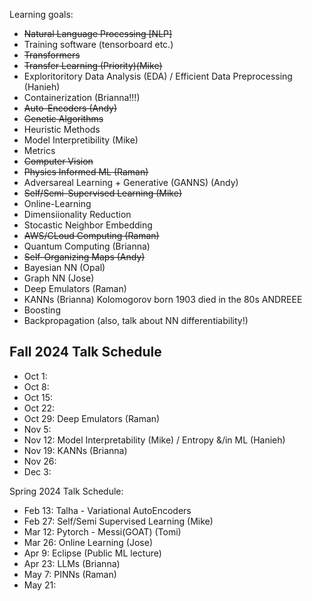 Learning goals:
- ~~Natural Language Processing [NLP]~~
- Training software (tensorboard etc.)
- ~~Transformers~~
- ~~Transfer Learning (Priority)(Mike)~~
- Exploritoritory Data Analysis (EDA) / Efficient Data Preprocessing (Hanieh)
- Containerization (Brianna!!!)
- ~~Auto-Encoders (Andy)~~
- ~~Genetic Algorithms~~
- Heuristic Methods
- Model Interpretibility (Mike)
- Metrics
- ~~Computer Vision~~
- ~~Physics Informed ML (Raman)~~
- Adversareal Learning + Generative (GANNS) (Andy)
- ~~Self/Semi-Supervised Learning (Mike)~~
- Online-Learning
- Dimensiionality Reduction
- Stocastic Neighbor Embedding
- ~~AWS/CLoud Computing (Raman)~~
- Quantum Computing (Brianna)
- ~~Self-Organizing Maps (Andy)~~
- Bayesian NN (Opal)
- Graph NN (Jose)
- Deep Emulators (Raman)
- KANNs (Brianna) Kolomogorov born 1903 died in the 80s ANDREEE
- Boosting
- Backpropagation (also, talk about NN differentiability!)

## Fall 2024 Talk Schedule
- Oct 1:
- Oct 8:
- Oct 15: 
- Oct 22:
- Oct 29: Deep Emulators (Raman)
- Nov 5: 
- Nov 12: Model Interpretability (Mike) / Entropy &/in ML (Hanieh)
- Nov 19: KANNs (Brianna)
- Nov 26:
- Dec 3: 


Spring 2024 Talk Schedule:

- Feb 13: Talha - Variational AutoEncoders
- Feb 27: Self/Semi Supervised Learning (Mike)
- Mar 12: Pytorch - Messi(GOAT) (Tomi)
- Mar 26: Online Learning (Jose)
- Apr 9: Eclipse (Public ML lecture)
- Apr 23: LLMs (Brianna)
- May 7: PINNs (Raman)
- May 21:
  
